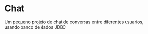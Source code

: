 # Chat
Um pequeno projeto de chat de conversas entre diferentes usuarios, usando banco de dados JDBC
